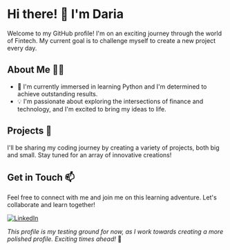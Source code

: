 # Hi there! 👋 I'm Daria

Welcome to my GitHub profile! I'm on an exciting journey through the world of Fintech. My current goal is to challenge myself to create a new project every day.

## About Me 👩‍💻

- 🌱 I'm currently immersed in learning Python and I'm determined to achieve outstanding results.
- 💡 I'm passionate about exploring the intersections of finance and technology, and I'm excited to bring my ideas to life.

## Projects 🚀

I'll be sharing my coding journey by creating a variety of projects, both big and small. Stay tuned for an array of innovative creations!

## Get in Touch 📫

Feel free to connect with me and join me on this learning adventure. Let's collaborate and learn together!

[![LinkedIn](https://img.shields.io/badge/LinkedIn-Connect-blue)]((https://www.linkedin.com/in/darja-zahvatova-522617153/))


*This profile is my testing ground for now, as I work towards creating a more polished profile. Exciting times ahead!* 🌟

<!---
DokkUppNull/DokkUppNull is a ✨ special ✨ repository because its `README.md` (this file) appears on your GitHub profile.
You can click the Preview link to take a look at your changes.
--->
